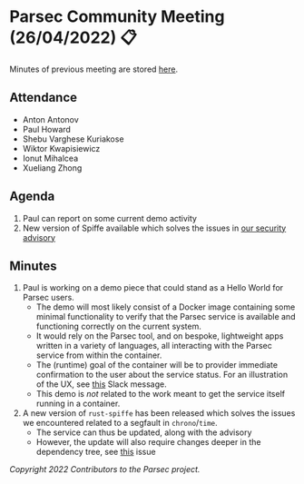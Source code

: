 # Parsec Community Meeting (26/04/2022) 📋

Minutes of previous meeting are stored
[here](https://github.com/parallaxsecond/community/tree/main/minutes).

## Attendance

- Anton Antonov
- Paul Howard
- Shebu Varghese Kuriakose
- Wiktor Kwapisiewicz
- Ionut Mihalcea
- Xueliang Zhong

## Agenda

1. Paul can report on some current demo activity
2. New version of Spiffe available which solves the issues in [our security
   advisory](https://github.com/parallaxsecond/parsec/security/advisories/GHSA-45w3-v3g4-54pm)

## Minutes

1. Paul is working on a demo piece that could stand as a Hello World for Parsec users.
   - The demo will most likely consist of a Docker image containing some minimal functionality to
      verify that the Parsec service is available and functioning correctly on the current system.
   - It would rely on the Parsec tool, and on bespoke, lightweight apps written in a variety of
      languages, all interacting with the Parsec service from within the container.
   - The (runtime) goal of the container will be to provider immediate confirmation to the user
      about the service status. For an illustration of the UX, see
      [this](https://cloud-native.slack.com/archives/C01EARH2ZB3/p1651053856955239) Slack message.
   - This demo is *not* related to the work meant to get the service itself running in a container.
2. A new version of `rust-spiffe` has been released which solves the issues we encountered related
   to a segfault in `chrono`/`time`.
   - The service can thus be updated, along with the advisory
   - However, the update will also require changes deeper in the dependency tree, see
      [this](https://github.com/parallaxsecond/parsec/issues/602) issue

*Copyright 2022 Contributors to the Parsec project.*
